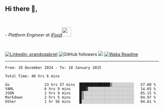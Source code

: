 <h2>Hi there  👋,</h2> </br>

<p><em>- Platform Engineer at <a href="https://www.ifood.com.br/">iFood</a><img src="https://media.giphy.com/media/WUlplcMpOCEmTGBtBW/giphy.gif" width="30"> 
</em></p></br>


[![Linkedin: prandogabriel](https://img.shields.io/badge/-prandogabriel-blue?style=flat-square&logo=Linkedin&logoColor=white&link=https://www.linkedin.com/in/prandogabriel/)](https://www.linkedin.com/in/prandogabriel)
![GitHub followers](https://img.shields.io/github/followers/prandogabriel?label=Follow&style=social)
![](https://visitor-badge.glitch.me/badge?page_id=prandogabriel.prandogabriel)
[![Waka Readme](https://github.com/prandogabriel/prandogabriel/actions/workflows/update-stats.yml.yml/badge.svg)](https://github.com/prandogabriel/prandogabriel/actions/workflows/update-stats.yml.yml)

---

<!--START_SECTION:waka-->

```golang
From: 19 December 2024 - To: 18 January 2025

Total Time: 40 hrs 6 mins

Go                23 hrs 57 mins  ██████████████▒░░░░░░░░░░   57.00 %
YAML              6 hrs 9 mins    ███▓░░░░░░░░░░░░░░░░░░░░░   14.65 %
JSON              2 hrs 9 mins    █▒░░░░░░░░░░░░░░░░░░░░░░░   05.15 %
Markdown          2 hrs 5 mins    █▒░░░░░░░░░░░░░░░░░░░░░░░   04.97 %
Other             1 hr 56 mins    █░░░░░░░░░░░░░░░░░░░░░░░░   04.61 %
```

<!--END_SECTION:waka-->
